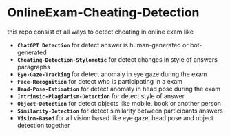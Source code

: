 # OnlineExam-Cheating-Detection

this repo consist of all ways to detect cheating in online exam like
- **`ChatGPT Detection`** for detect answer is human-generated or bot-generated
- **`Cheating-Detection-Stylometic`** for detect changes in style of answers paragraphs
- **`Eye-Gaze-Tracking`** for detect anomaly in eye gaze during the exam
- **`Face-Recognition`** for detect who is participating in a exam
- **`Head-Pose-Estimation`** for detect anomaly in head pose during the exam
- **`Intrinsic-Plagiarism-Detection`** for detect style of answer
- **`Object-Detection`** for detect objects like mobile, book or another person
- **`Similarity-Detection`** for detect similarity between participants answers
- **`Vision-Based`** for all vision based like eye gaze, head pose and object detection together
